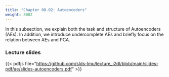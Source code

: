 ```yaml
---
title: "Chapter 08.02: Autoencoders"
weight: 8002
---
```

In this subsection, we explain both the task and structure of Autoencoders (AEs). In addition, we introduce undercomplete AEs and briefly focus on the relation between AEs and PCA.

<!--more-->
### Lecture slides

{{< pdfjs file="https://github.com/slds-lmu/lecture_i2dl/blob/main/slides-pdf/ae/slides-autoencoders.pdf" >}}

